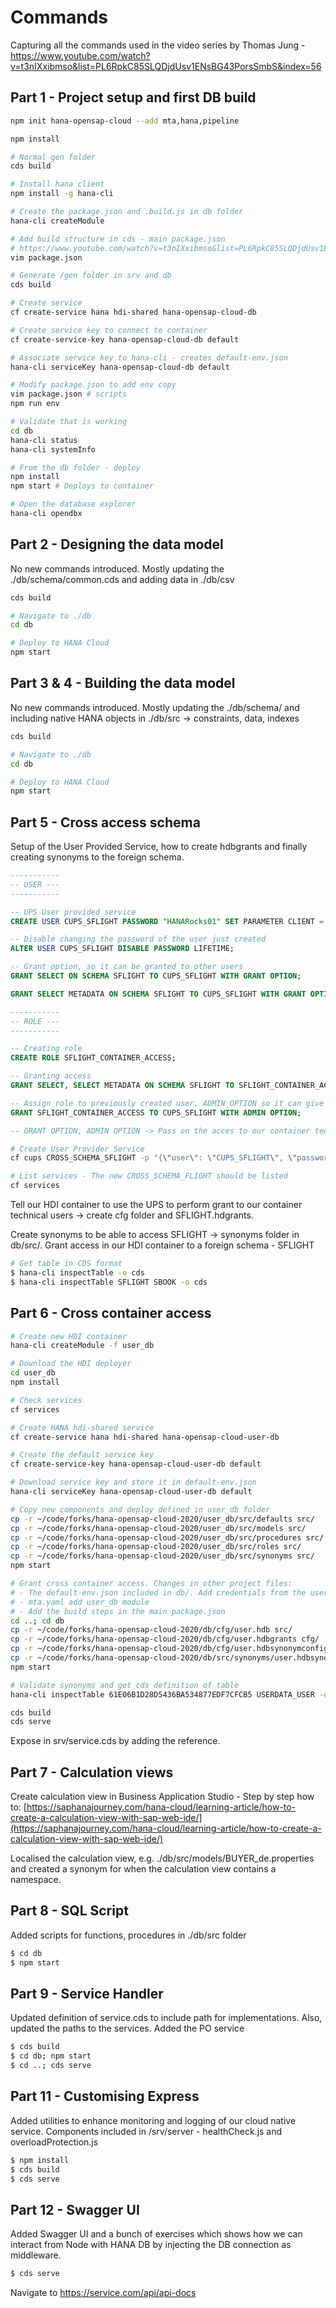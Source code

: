# Commands

Capturing all the commands used in the video series by Thomas Jung - https://www.youtube.com/watch?v=t3nIXxibmso&list=PL6RpkC85SLQDjdUsv1ENsBG43PorsSmbS&index=56

## Part 1 - Project setup and first DB build


```bash
npm init hana-opensap-cloud --add mta,hana,pipeline

npm install

# Normal gen folder
cds build

# Install hana client
npm install -g hana-cli

# Create the package.json and .build.js in db folder
hana-cli createModule

# Add build structure in cds - main package.json 
# https://www.youtube.com/watch?v=t3nIXxibmso&list=PL6RpkC85SLQDjdUsv1ENsBG43PorsSmbS&index=55&t=1096s
vim package.json

# Generate /gen folder in srv and db
cds build

# Create service
cf create-service hana hdi-shared hana-opensap-cloud-db

# Create service key to connect to container
cf create-service-key hana-opensap-cloud-db default

# Associate service key to hana-cli - creates default-env.json
hana-cli serviceKey hana-opensap-cloud-db default

# Modify package.json to add env copy
vim package.json # scripts
npm run env

# Validate that is working
cd db
hana-cli status
hana-cli systemInfo

# From the db folder - deploy
npm install
npm start # Deploys to container

# Open the database explorer
hana-cli opendbx
```

## Part 2 - Designing the data model

No new commands introduced. Mostly updating the ./db/schema/common.cds and adding data in ./db/csv

```bash
cds build

# Navigate to ./db
cd db

# Deploy to HANA Cloud
npm start
```

## Part 3 & 4 - Building the data model

No new commands introduced. Mostly updating the ./db/schema/ and including native HANA objects in ./db/src -> constraints, data, indexes

```bash
cds build

# Navigate to ./db
cd db

# Deploy to HANA Cloud
npm start
```

## Part 5 - Cross access schema

Setup of the User Provided Service, how to create hdbgrants and finally creating synonyms to the foreign schema.

```sql
-----------
-- USER ---
-----------

-- UPS User provided service
CREATE USER CUPS_SFLIGHT PASSWORD "HANARocks01" SET PARAMETER CLIENT = '001' SET USERGROUP DEFAULT;

-- Disable changing the password of the user just created
ALTER USER CUPS_SFLIGHT DISABLE PASSWORD LIFETIME;

-- Grant option, so it can be granted to other users
GRANT SELECT ON SCHEMA SFLIGHT TO CUPS_SFLIGHT WITH GRANT OPTION;

GRANT SELECT METADATA ON SCHEMA SFLIGHT TO CUPS_SFLIGHT WITH GRANT OPTION;

-----------
-- ROLE ---
-----------

-- Creating role
CREATE ROLE SFLIGHT_CONTAINER_ACCESS;

-- Granting access
GRANT SELECT, SELECT METADATA ON SCHEMA SFLIGHT TO SFLIGHT_CONTAINER_ACCESS WITH GRANT OPTION;

-- Assign role to previously created user. ADMIN_OPTION so it can give the access to other users. Similar to GRANT_OPTION above.
GRANT SFLIGHT_CONTAINER_ACCESS TO CUPS_SFLIGHT WITH ADMIN OPTION;

-- GRANT OPTION, ADMIN OPTION -> Pass on the acces to our container technical users

```

```bash
# Create User Provider Service
cf cups CROSS_SCHEMA_SFLIGHT -p "{\"user\": \"CUPS_SFLIGHT\", \"password\": \"HANARocks01\", \"driver\": \"com.sap.db.jdbc.Driver\", \"tags\": [\"hana\"], \"schema\": \"SFLIGHT\" }"

# List services - The new CROSS_SCHEMA_FLIGHT should be listed
cf services
```

Tell our HDI container to use the UPS to perform grant to our container technical users -> create cfg folder and SFLIGHT.hdgrants.

Create synonyms to be able to access SFLIGHT -> synonyms folder in db/src/. Grant access in our HDI container to a foreign schema - SFLIGHT

```bash
# Get table in CDS format
$ hana-cli inspectTable -o cds
$ hana-cli inspectTable SFLIGHT SBOOK -o cds
```

## Part 6 - Cross container access

```bash 
# Create new HDI container
hana-cli createModule -f user_db

# Download the HDI deployer
cd user_db
npm install

# Check services
cf services

# Create HANA hdi-shared service
cf create-service hana hdi-shared hana-opensap-cloud-user-db

# Create the default service key
cf create-service-key hana-opensap-cloud-user-db default

# Download service key and store it in default-env.json
hana-cli serviceKey hana-opensap-cloud-user-db default

# Copy new components and deploy defined in user_db folder
cp -r ~/code/forks/hana-opensap-cloud-2020/user_db/src/defaults src/
cp -r ~/code/forks/hana-opensap-cloud-2020/user_db/src/models src/
cp -r ~/code/forks/hana-opensap-cloud-2020/user_db/src/procedures src/
cp -r ~/code/forks/hana-opensap-cloud-2020/user_db/src/roles src/
cp -r ~/code/forks/hana-opensap-cloud-2020/user_db/src/synonyms src/
npm start

# Grant cross container access. Changes in other project files:
# - The default-env.json included in db/. Add credentials from the user_db/default-env.json
# - mta.yaml add user_db module
# - Add the build steps in the main package.json
cd ..; cd db
cp -r ~/code/forks/hana-opensap-cloud-2020/db/cfg/user.hdb src/
cp -r ~/code/forks/hana-opensap-cloud-2020/db/cfg/user.hdbgrants cfg/
cp -r ~/code/forks/hana-opensap-cloud-2020/db/cfg/user.hdbsynonymconfig cfg/
cp -r ~/code/forks/hana-opensap-cloud-2020/db/src/synonyms/user.hdbsynonym src/synonyms/
npm start

# Validate synonyms and get cds definition of table
hana-cli inspectTable 61E06B1D28D5436BA534877EDF7CFCB5 USERDATA_USER -o cds

cds build
cds serve
```

Expose in srv/service.cds by adding the reference.

## Part 7 - Calculation views

Create calculation view in Business Application Studio - Step by step how to: [https://saphanajourney.com/hana-cloud/learning-article/how-to-create-a-calculation-view-with-sap-web-ide/](https://saphanajourney.com/hana-cloud/learning-article/how-to-create-a-calculation-view-with-sap-web-ide/)

Localised the calculation view, e.g. ./db/src/models/BUYER_de.properties and created a synonym for when the calculation view contains a namespace.

## Part 8 - SQL Script

Added scripts for functions, procedures in ./db/src folder

```bash
$ cd db
$ npm start
```

## Part 9 - Service Handler

Updated definition of service.cds to include path for implementations. Also, updated the paths to the services. Added the PO service

```bash
$ cds build
$ cd db; npm start
$ cd ..; cds serve
```

## Part 11 - Customising Express

Added utilities to enhance monitoring and logging of our cloud native service. Components included in /srv/server - healthCheck.js and overloadProtection.js

```bash
$ npm install
$ cds build
$ cds serve
```

## Part 12 - Swagger UI

Added Swagger UI and a bunch of exercises which shows how we can interact from Node with HANA DB by injecting the DB connection as middleware. 

```bash
$ cds serve
```

Navigate to https://service.com/api/api-docs
